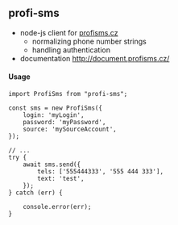## profi-sms

- node-js client for [profisms.cz](https://profisms.cz/)
  - normalizing phone number strings
  - handling authentication
- documentation http://document.profisms.cz/

#### Usage

```
import ProfiSms from "profi-sms";

const sms = new ProfiSms({
    login: 'myLogin',
    password: 'myPassword',
    source: 'mySourceAccount',
});

// ...
try {
    await sms.send({
        tels: ['555444333', '555 444 333'],
        text: 'test',
    });
} catch (err) {

    console.error(err);
}

```
